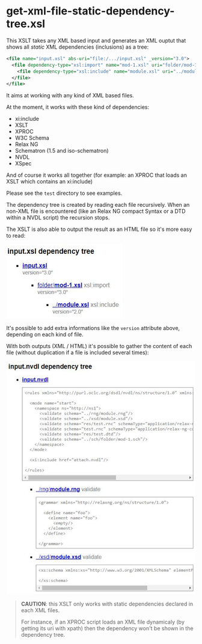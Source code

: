 # get-xml-file-static-dependency-tree.xsl

This XSLT takes any XML based input and generates an XML ouptut that shows all *static* XML dependencies (inclusions) as a tree:

```xml
<file name="input.xsl" abs-uri="file:/.../input.xsl" _version="3.0">
  <file dependency-type="xsl:import" name="mod-1.xsl" uri="folder/mod-1.xsl" abs-uri="file:/.../mod-1.xsl" _version="3.0">
    <file dependency-type="xsl:include" name="module.xsl" uri="../module.xsl" abs-uri="file:/.../module.xsl" _version="2.0"/>
  </file>
</file>
```
It aims at working with any kind of XML based files.

At the moment, it works with these kind of dependencies:

- xi:include
- XSLT
- XPROC
- W3C Schema
- Relax NG
- Schematron (1.5 and iso-schematron)
- NVDL
- XSpec

And of course it works all together (for example: an XPROC that loads an XSLT which contains an xi:include)

Please see the `test` directory to see examples.

The dependency tree is created by reading each file recursively. When an non-XML file is encountered (like an Relax NG compact Syntax or a DTD within a NVDL script) the recursion stops.

The XSLT is also able to output the result as an HTML file so it's more easy to read:

![README.res/SimpleDependencyTreeHtml.jpg](README.res/SimpleDependencyTreeHtml.jpg)

It's possible to add extra informations like the `version` attribute above, depending on each kind of file.

With both outputs (XML / HTML) it's possible to gather the content of each file (without duplication if a file is included several times):

![README.res/WithContentDependencyTreeHtml.jpg](README.res/WithContentDependencyTreeHtml.jpg)

> **CAUTION**: this XSLT only works with static dependencies declared in each XML files. 
> 
> For instance, if an XPROC script loads an XML file dynamicaly (by getting its uri with xpath) then the dependency won't be shown in the dependency tree.
